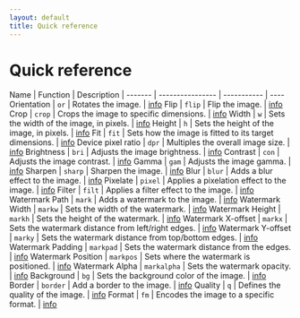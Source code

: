 ```yaml
---
layout: default
title: Quick reference
---
```


# Quick reference

Name    | Function         | Description |
------- | ---------------- | ----------- | ----
Orientation | `or` | Rotates the image. | [info](api/orientation/#orientation-or)
Flip | `flip` | Flip the image. | [info](api/orientation/#flip-flip)
Crop | `crop` | Crops the image to specific dimensions. | [info](api/crop/#crop-crop)
Width | `w` | Sets the width of the image, in pixels. | [info](api/size/#width-w)
Height | `h` | Sets the height of the image, in pixels. | [info](api/size//#height-h)
Fit | `fit` | Sets how the image is fitted to its target dimensions. | [info](api/size//#fit-fit)
Device pixel ratio | `dpr` | Multiples the overall image size. | [info](api/pixel-density/#device-pixel-ratio-dpr)
Brightness | `bri` | Adjusts the image brightness. | [info](api/adjustments/#brightness-bri)
Contrast | `con` | Adjusts the image contrast.  | [info](api/adjustments/#contrast-con)
Gamma | `gam` | Adjusts the image gamma.  | [info](api/adjustments/#gamma-gam)
Sharpen | `sharp` | Sharpen the image. | [info](api/adjustments/#sharpen-sharp)
Blur | `blur` | Adds a blur effect to the image.  | [info](api/effects/#blur-blur)
Pixelate | `pixel` | Applies a pixelation effect to the image.  | [info](api/effects/#pixelate-pixel)
Filter | `filt` | Applies a filter effect to the image. | [info](api/effects/#filter-filt)
Watermark Path | `mark` | Adds a watermark to the image. | [info](api/watermarks/#path-mark)
Watermark Width | `markw` | Sets the width of the watermark. | [info](api/watermarks/#width-markw)
Watermark Height | `markh` | Sets the height of the watermark. | [info](api/watermarks/#height-markh)
Watermark X-offset | `markx` | Sets the watermark distance from left/right edges. | [info](api/watermarks/#x-offset-markx)
Watermark Y-offset | `marky` | Sets the watermark distance from top/bottom edges. | [info](api/watermarks/#y-offset-marky)
Watermark Padding | `markpad` | Sets the watermark distance from the edges. | [info](api/watermarks/#padding-markpad)
Watermark Position | `markpos` | Sets where the watermark is positioned.  | [info](api/watermarks/#position-markpos)
Watermark Alpha | `markalpha` | Sets the watermark opacity.  | [info](api/watermarks/#alpha-markalpha)
Background | `bg` | Sets the background color of the image. | [info](api/background/#background-bg)
Border | `border` | Add a border to the image. | [info](api/border/#border-border)
Quality | `q` | Defines the quality of the image. | [info](api/encode/#quality-q)
Format | `fm` | Encodes the image to a specific format. | [info](api/encode/#format-fm)
